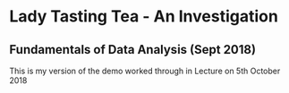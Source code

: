 # Lady Tasting Tea - An Investigation 

## Fundamentals of Data Analysis (Sept 2018)

This is my version of the demo worked through in Lecture on 5th October 2018
